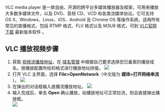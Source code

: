 VLC media player 是一款自由、开源的跨平台多媒体播放器及框架，可用来播放大多数多媒体文件，以及 DVD、音频 CD、VCD 和各类流媒体协议。它可支持 OS X、Windows、Linux、iOS、Android 及 Chrome OS 等操作系统，适用所有常见的直播格式，包括 RTMP 格式、FLV 格式以及 M3U8 格式，可到 [VLC官网下载](http://www.videolan.org/vlc/?spm=a2c4g.11186623.2.13.72e92ad705krbE) 最新版本软件 。

## VLC 播放视频步骤
1. 获取 [视频流播放地址](https://cloud.tencent.com/document/product/267/32733)，在 [域名管理](https://console.cloud.tencent.com/live/domainmanage) 中根据自己要求选择您已备案的播放域名，按播放配置所给的格式进行播放地址拼接。
![](https://main.qcloudimg.com/raw/483f1c86763074da59a20425ae2f3e03.png)
2. 打开 VLC 主界面，选择 **File>OpenNetwork**（中文版为 **媒体>打开网络串流** ）。
![](https://main.qcloudimg.com/raw/ff6842cf3ca5aff6055b4eb7fa598712.jpg)
3. 在弹出的对话框输入直播流播放地址。
![](https://main.qcloudimg.com/raw/f5f277cff87c55eceb1a48c3a7d58a93.jpg)
4. 输入完成后，单击 **Open** 确认播放，如播放地址可正常拉流，则会直接弹出播放框。  
![](https://main.qcloudimg.com/raw/7b182dbf9d48f5afe588b38a834e050d.jpg)


 
 
